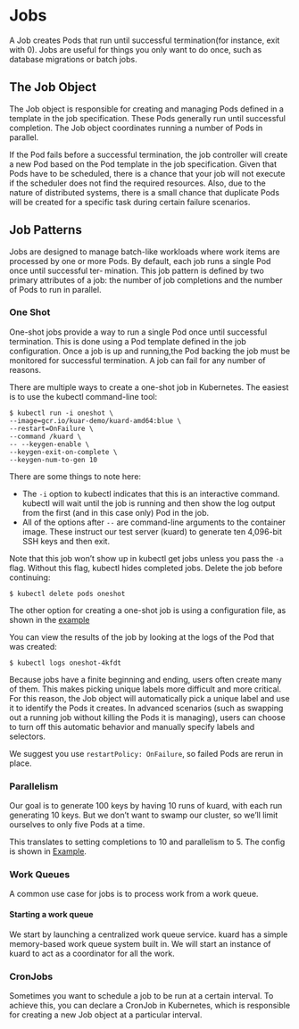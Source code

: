 # Jobs

A Job creates Pods that run until successful termination(for instance, exit with 0). Jobs are useful for things you only want to do once, such as database migrations or batch jobs.

## The Job Object

The Job object is responsible for creating and managing Pods defined in a template in the job specification. These Pods generally run until successful completion. The Job
object coordinates running a number of Pods in parallel.

If the Pod fails before a successful termination, the job controller will create a new Pod based on the Pod template in the job specification. Given that Pods have to be scheduled, there is a chance that your job will not execute if the scheduler does not find the required resources. Also, due to the nature of distributed systems, there is a small chance that duplicate Pods will be created for a specific task during certain failure scenarios.

## Job Patterns

Jobs are designed to manage batch-like workloads where work items are processed by one or more Pods. By default, each job runs a single Pod once until successful ter‐
mination. This job pattern is defined by two primary attributes of a job: the number of job completions and the number of Pods to run in parallel.

### One Shot

One-shot jobs provide a way to run a single Pod once until successful termination. This is done using a Pod template defined in the job configuration. Once a job is up and running,the Pod backing the job must be monitored for successful termination. A job can fail for any number of reasons.

There are multiple ways to create a one-shot job in Kubernetes. The easiest is to use the kubectl command-line tool:

```
$ kubectl run -i oneshot \
--image=gcr.io/kuar-demo/kuard-amd64:blue \
--restart=OnFailure \
--command /kuard \
-- --keygen-enable \
--keygen-exit-on-complete \
--keygen-num-to-gen 10
```
There are some things to note here:

- The `-i` option to kubectl indicates that this is an interactive command. kubectl will wait until the job is running and then show the log output from the first (and in this case only) Pod in the job.
- All of the options after `--` are command-line arguments to the container image. These instruct our test server (kuard) to generate ten 4,096-bit SSH keys and then exit.

Note that this job won’t show up in kubectl get jobs
unless you pass the `-a` flag. Without this flag, kubectl hides completed jobs. Delete the job before continuing:

```
$ kubectl delete pods oneshot
```
The other option for creating a one-shot job is using a configuration file, as shown in the [example](./job-oneshot.yaml)

You can view the results of the job by looking at the logs of the Pod that was created:
```
$ kubectl logs oneshot-4kfdt
```
Because jobs have a finite beginning and ending, users often create many of them. This makes picking unique labels more difficult and more critical. For this reason, the Job object will automatically pick a unique label and use it to identify the Pods it creates. In advanced
scenarios (such as swapping out a running job without killing the Pods it is managing), users can choose to turn off this automatic behavior and manually specify labels and selectors.

We suggest you use `restartPolicy: OnFailure`, so failed Pods are rerun in place.

### Parallelism

Our goal is to generate 100 keys by having 10 runs of
kuard, with each run generating 10 keys. But we don’t want to swamp our cluster, so we’ll limit ourselves to only five Pods at a time.

This translates to setting completions to 10 and parallelism to 5. The config is
shown in [Example](./job-parallel.yaml).

### Work Queues

A common use case for jobs is to process work from a work queue. 

#### Starting a work queue

We start by launching a centralized work queue service. kuard has a simple memory-based work queue system built in. We will start an instance of kuard to act as a coordinator for all the work.

### CronJobs

Sometimes you want to schedule a job to be run at a certain interval. To achieve this, you can declare a CronJob in Kubernetes, which is responsible for creating a new Job object at a particular interval.